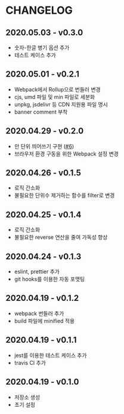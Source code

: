 # CHANGELOG

## 2020.05.03 - v0.3.0

- 숫자-한글 병기 옵션 추가
- 테스트 케이스 추가

## 2020.05.01 - v0.2.1

- Webpack에서 Rollup으로 번들러 변경
- cjs, umd 파일 및 min 파일로 세분화
- unpkg, jsdelivr 등 CDN 지원용 파일 명시
- banner comment 부착

## 2020.04.29 - v0.2.0

- 만 단위 띄어쓰기 구현 ([#6](https://github.com/huskyhoochu/num-to-korean/issues/6))
- 브라우저 환경 구동을 위한 Webpack 설정 변경

## 2020.04.26 - v0.1.5

- 로직 간소화
- 불필요한 단위수 제거하는 함수를 filter로 변경

## 2020.04.25 - v0.1.4

- 로직 간소화
- 불필요한 reverse 연산을 줄여 가독성 향상

## 2020.04.24 - v0.1.3

- eslint, prettier 추가
- git hooks를 이용한 자동 포맷팅

## 2020.04.19 - v0.1.2

- webpack 번들러 추가
- build 파일에 minified 적용

## 2020.04.19 - v0.1.1

- jest를 이용한 테스트 케이스 추가
- travis CI 추가

## 2020.04.19 - v0.1.0

- 저장소 생성
- 초기 설정
